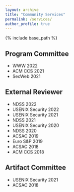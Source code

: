 ```yaml
---
layout: archive
title: "Community Services"
permalink: /services/
author_profile: true
---
```


{% include base_path %}

## Program Committee

* WWW 2022
* ACM CCS 2021
* SecWeb 2021

## External Reviewer

* NDSS 2022
* USENIX Security 2022
* USENIX Security 2021
* NDSS 2021
* USENIX Security 2020
* NDSS 2020
* ACSAC 2019
* Euro S&P 2019
* ACSAC 2018
* ACM CCS 2018

## Artifact Committee

* USENIX Security 2021
* ACSAC 2018
